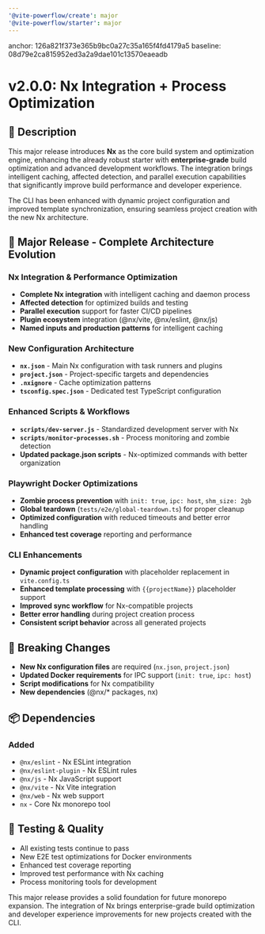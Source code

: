 ```yaml
---
'@vite-powerflow/create': major
'@vite-powerflow/starter': major
---
```


anchor: 126a821f373e365b9bc0a27c35a165f4fd4179a5
baseline: 08d79e2ca815952ed3a2a9dae101c13570eaeadb

# v2.0.0: Nx Integration + Process Optimization

## 📖 Description

This major release introduces **Nx** as the core build system and optimization engine, enhancing the already robust starter with **enterprise-grade** build optimization and advanced development workflows. The integration brings intelligent caching, affected detection, and parallel execution capabilities that significantly improve build performance and developer experience.

The CLI has been enhanced with dynamic project configuration and improved template synchronization, ensuring seamless project creation with the new Nx architecture.

## 🚀 Major Release - Complete Architecture Evolution

### Nx Integration & Performance Optimization

- **Complete Nx integration** with intelligent caching and daemon process
- **Affected detection** for optimized builds and testing
- **Parallel execution** support for faster CI/CD pipelines
- **Plugin ecosystem** integration (@nx/vite, @nx/eslint, @nx/js)
- **Named inputs and production patterns** for intelligent caching

### New Configuration Architecture

- **`nx.json`** - Main Nx configuration with task runners and plugins
- **`project.json`** - Project-specific targets and dependencies
- **`.nxignore`** - Cache optimization patterns
- **`tsconfig.spec.json`** - Dedicated test TypeScript configuration

### Enhanced Scripts & Workflows

- **`scripts/dev-server.js`** - Standardized development server with Nx
- **`scripts/monitor-processes.sh`** - Process monitoring and zombie detection
- **Updated package.json scripts** - Nx-optimized commands with better organization

### Playwright Docker Optimizations

- **Zombie process prevention** with `init: true`, `ipc: host`, `shm_size: 2gb`
- **Global teardown** (`tests/e2e/global-teardown.ts`) for proper cleanup
- **Optimized configuration** with reduced timeouts and better error handling
- **Enhanced test coverage** reporting and performance

### CLI Enhancements

- **Dynamic project configuration** with placeholder replacement in `vite.config.ts`
- **Enhanced template processing** with `{{projectName}}` placeholder support
- **Improved sync workflow** for Nx-compatible projects
- **Better error handling** during project creation process
- **Consistent script behavior** across all generated projects

## 🎯 Breaking Changes

- **New Nx configuration files** are required (`nx.json`, `project.json`)
- **Updated Docker requirements** for IPC support (`init: true`, `ipc: host`)
- **Script modifications** for Nx compatibility
- **New dependencies** (@nx/\* packages, nx)

## 📦 Dependencies

### Added

- `@nx/eslint` - Nx ESLint integration
- `@nx/eslint-plugin` - Nx ESLint rules
- `@nx/js` - Nx JavaScript support
- `@nx/vite` - Nx Vite integration
- `@nx/web` - Nx web support
- `nx` - Core Nx monorepo tool

## 🧪 Testing & Quality

- All existing tests continue to pass
- New E2E test optimizations for Docker environments
- Enhanced test coverage reporting
- Improved test performance with Nx caching
- Process monitoring tools for development

This major release provides a solid foundation for future monorepo expansion. The integration of Nx brings enterprise-grade build optimization and developer experience improvements for new projects created with the CLI.
